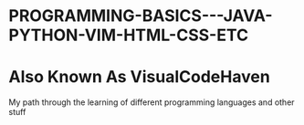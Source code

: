 # PROGRAMMING-BASICS---JAVA-PYTHON-VIM-HTML-CSS-ETC
# Also Known As VisualCodeHaven
My path through the learning of different programming languages and other stuff
